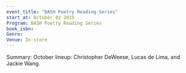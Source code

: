 ```yaml
---
event_title: "BASH Poetry Reading Series"
start_at: October 02 2015
Program: BASH Poetry Reading Series
book_isbn: 
Genre: 
Venue: In-store
---
```

Summary: October lineup: Christopher DeWeese, Lucas de Lima, and Jackie Wang.
